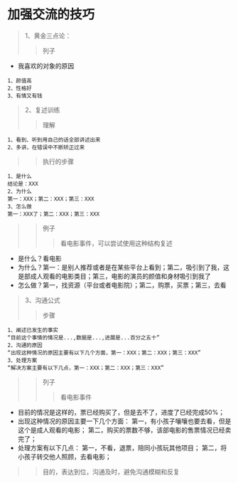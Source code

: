 # 加强交流的技巧
> 1、黄金三点论：
>> 列子
* 我喜欢的对象的原因
```
1、颜值高
2、性格好
3、有情又有钱
```
> 2、复述训练
>> 理解
```
1、看到、听到用自己的话全部讲述出来
2、多讲，在错误中不断矫正过来
```
>> 执行的步骤
```
1、是什么
结论是：XXX
2、为什么
第一：XXX；第二：XXX；第三：XXX
3、怎么做
第一：XXX了；第二：XXX；第三：XXX
```
>> 例子
>>> 看电影事件，可以尝试使用这种结构复述
* 是什么？看电影
* 为什么？第一：是别人推荐或者是在某些平台上看到；第二，吸引到了我，这是部成人观看的电影类目；第三，电影的演员的颜值和身材吸引到我了
* 怎么做？第一，找资源（平台或者电影院）；第二，购票，买票；第三，去看
> 3、沟通公式
>> 步骤
```
1、阐述已发生的事实
“目前这个事情的情况是...,数据是...,进展是...百分之五十”
2、沟通的原因
“出现这种情况的原因主要有以下几个方面，第一：XXX；第二：XXX；第三：XXX”
3、处理方案
“解决方案主要有以下几点，第一：XXX；第二：XXX；第三：XXX”
```
>> 列子
>>> 看电影事件
* 目前的情况是这样的，票已经购买了，但是去不了，进度了已经完成50%；
* 出现这种情况的原因主要一下几个方面：
第一，有小孩子嚷嚷也要去看，但是这个是成人观看的电影；
第二，购买的票数不够，该部电影的售票情况已经卖完了；
* 处理方案有以下几点：
第一，不看，退票，陪同小孩玩其他项目；
第二，将小孩子转交他人照顾，去看电影；
>> 目的，表达到位，沟通及时，避免沟通模糊和反复
